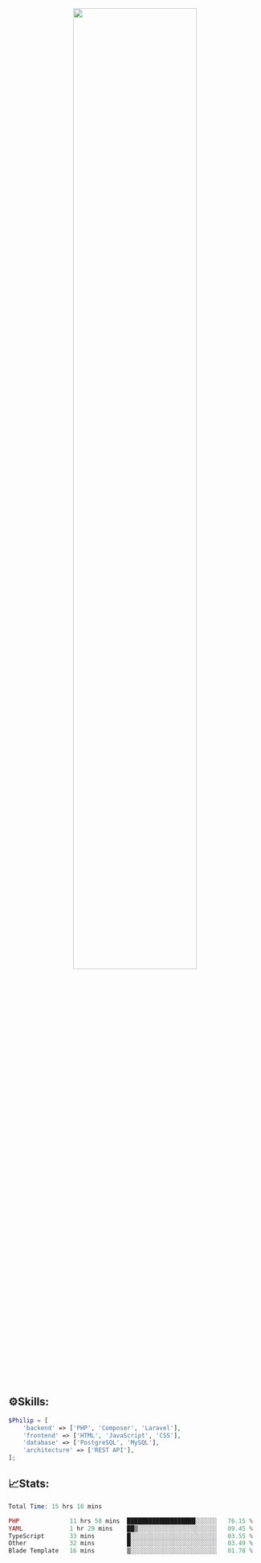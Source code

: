 <div align="center">
<img src="https://readme-typing-svg.demolab.com?font=Inconsolata&weight=500&size=50&duration=4000&pause=300&color=A7A459&center=true&vCenter=true&multiline=true&repeat=false&random=false&width=1300&height=140&lines=Hello,+Привет;I'm+Philip+a+beginner+backend+developer+in+php" width="70%" />
</div>

## ⚙️Skills:
```php
$Philip = [
    'backend' => ['PHP', 'Composer', 'Laravel'],
    'frontend' => ['HTML', 'JavaScript', 'CSS'],
    'database' => ['PostgreSQL', 'MySQL'],
    'architecture' => ['REST API'],
];
```
## 📈Stats:
<!--START_SECTION:waka-->

```PHP
Total Time: 15 hrs 10 mins

PHP              11 hrs 58 mins  ███████████████████░░░░░░   76.15 %
YAML             1 hr 29 mins    ██▒░░░░░░░░░░░░░░░░░░░░░░   09.45 %
TypeScript       33 mins         █░░░░░░░░░░░░░░░░░░░░░░░░   03.55 %
Other            32 mins         █░░░░░░░░░░░░░░░░░░░░░░░░   03.49 %
Blade Template   16 mins         ▒░░░░░░░░░░░░░░░░░░░░░░░░   01.78 %
```

<!--END_SECTION:waka-->

